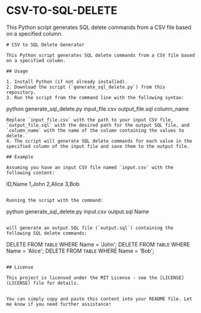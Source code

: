 # CSV-TO-SQL-DELETE
This Python script generates SQL delete commands from a CSV file based on a specified column.
```
# CSV to SQL Delete Generator

This Python script generates SQL delete commands from a CSV file based on a specified column.

## Usage

1. Install Python (if not already installed).
2. Download the script (`generate_sql_delete.py`) from this repository.
3. Run the script from the command line with the following syntax:
   ```
   python generate_sql_delete.py input_file.csv output_file.sql column_name
   ```
   Replace `input_file.csv` with the path to your input CSV file, `output_file.sql` with the desired path for the output SQL file, and `column_name` with the name of the column containing the values to delete.
4. The script will generate SQL delete commands for each value in the specified column of the input file and save them to the output file.

## Example

Assuming you have an input CSV file named `input.csv` with the following content:

```
ID,Name
1,John
2,Alice
3,Bob
```

Running the script with the command:
```
python generate_sql_delete.py input.csv output.sql Name
```

will generate an output SQL file (`output.sql`) containing the following SQL delete commands:
```
DELETE FROM `TABLE` WHERE Name = 'John';
DELETE FROM `TABLE` WHERE Name = 'Alice';
DELETE FROM `TABLE` WHERE Name = 'Bob';
```

## License

This project is licensed under the MIT License - see the [LICENSE](LICENSE) file for details.
```
``` 

You can simply copy and paste this content into your README file. Let me know if you need further assistance!
